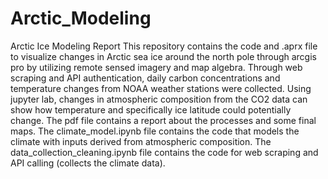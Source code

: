 # Arctic_Modeling
Arctic Ice Modeling Report
This repository contains the code and .aprx file to visualize changes in Arctic sea ice around the north pole through arcgis pro by utilizing remote sensed imagery and map algebra. Through web scraping and API authentication, daily carbon concentrations and temperature changes from NOAA weather stations were collected. Using jupyter lab, changes in atmospheric composition from the CO2 data can show how temperature and specifically ice latitude could potentially change.
The pdf file contains a report about the processes and some final maps. The climate_model.ipynb file contains the code that models the climate with inputs derived from atmospheric composition. The data_collection_cleaning.ipynb file contains the code for web scraping and API calling (collects the climate data).
